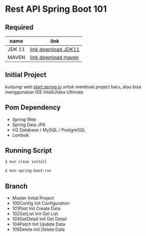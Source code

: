 # Rest API Spring Boot 101

## Required

name | link
--- | ---
JDK 11 | [link download JDK11](https://www.oracle.com/java/technologies/javase-jdk11-downloads.html)
MAVEN | [link download maven](https://maven.apache.org/download.cgi)


## Initial Project

kunjungi web [start.spring.io](https://start.spring.io) untuk membuat project baru,
atau bisa menggunakan IDE IntelliJIdea Ultimate

## Pom Dependency

- Spring Web
- Spring Data JPA
- H2 Database / MySQL / PostgreSQL
- Lombok

## Running Script

```bash
$ mvn clean install

$ mvn spring-boot:run
```

## Branch

- Master Initial Project
- 100Config Init Configuration
- 101Post Init Create Data
- 102GetList Init Get List
- 103GetDetail Init Get Detail
- 104Patch Init Update Data
- 105Delete Init Delete Data

